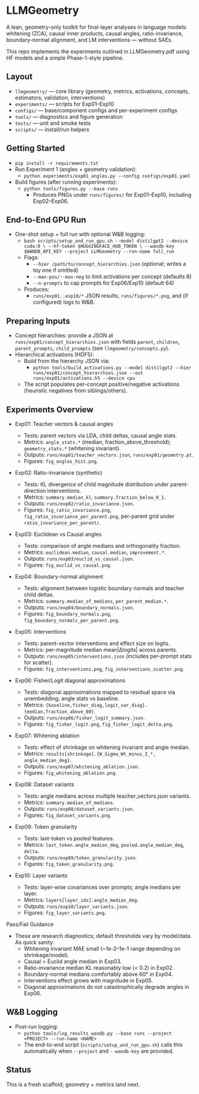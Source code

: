 # LLMGeometry

A lean, geometry-only toolkit for final-layer analyses in language models:
whitening (ZCA), causal inner products, causal angles, ratio-invariance,
boundary-normal alignment, and LM interventions — without SAEs.

This repo implements the experiments outlined in LLMGeometry.pdf using
HF models and a simple Phase-1-style pipeline.

## Layout

- `llmgeometry/` — core library (geometry, metrics, activations, concepts,
  estimators, validation, interventions)
- `experiments/` — scripts for Exp01–Exp10
- `configs/` — base/component configs and per-experiment configs
- `tools/` — diagnostics and figure generation
- `tests/` — unit and smoke tests
- `scripts/` — install/run helpers

## Getting Started

- `pip install -r requirements.txt`
- Run Experiment 1 (angles + geometry validation):
  - `python experiments/exp01_angles.py --config configs/exp01.yaml`
- Build figures (after running experiments):
  - `python tools/figures.py --base runs`
    - Produces PNGs under `runs/figures/` for Exp01–Exp10, including Exp02–Exp06.

## End-to-End GPU Run

- One-shot setup + full run with optional W&B logging:
  - `bash scripts/setup_and_run_gpu.sh --model distilgpt2 --device cuda:0 \
     --hf-token $HUGGINGFACE_HUB_TOKEN \
     --wandb-key $WANDB_API_KEY --project LLMGeometry --run-name full_run`
  - Flags:
    - `--hier /path/to/concept_hierarchies.json` (optional; writes a toy one if omitted)
    - `--max-pos/--max-neg` to limit activations per concept (defaults 8)
    - `--n-prompts` to cap prompts for Exp06/Exp10 (default 64)
  - Produces:
    - `runs/exp01..exp10/*` JSON results, `runs/figures/*.png`, and (if configured) logs to W&B.

## Preparing Inputs

- Concept hierarchies: provide a JSON at `runs/exp01/concept_hierarchies.json` with fields
  `parent`, `children`, `parent_prompts`, `child_prompts` (see `llmgeometry/concepts.py`).
- Hierarchical activations (HDF5):
  - Build from the hierarchy JSON via:
    - `python tools/build_activations.py --model distilgpt2 --hier runs/exp01/concept_hierarchies.json --out runs/exp01/activations.h5 --device cpu`
  - The script populates per-concept positive/negative activations (heuristic negatives from siblings/others).

## Experiments Overview

- Exp01: Teacher vectors & causal angles
  - Tests: parent vectors via LDA, child deltas, causal angle stats.
  - Metrics: `angle_stats.*` (median, fraction_above_threshold); `geometry_stats.*` (whitening invariant).
  - Outputs: `runs/exp01/teacher_vectors.json`, `runs/exp01/geometry.pt`.
  - Figures: `fig_angles_hist.png`.

- Exp02: Ratio-invariance (synthetic)
  - Tests: KL divergence of child magnitude distribution under parent-direction interventions.
  - Metrics: `summary.median_kl`, `summary.fraction_below_0_1`.
  - Outputs: `runs/exp02/ratio_invariance.json`.
  - Figures: `fig_ratio_invariance.png`, `fig_ratio_invariance_per_parent.png`, per-parent grid under `ratio_invariance_per_parent/`.

- Exp03: Euclidean vs Causal angles
  - Tests: comparison of angle medians and orthogonality fraction.
  - Metrics: `euclidean.median`, `causal.median`, `improvement.*`.
  - Outputs: `runs/exp03/euclid_vs_causal.json`.
  - Figures: `fig_euclid_vs_causal.png`.

- Exp04: Boundary-normal alignment
  - Tests: alignment between logistic boundary normals and teacher child deltas.
  - Metrics: `summary.median_of_medians`, `per_parent_median.*`.
  - Outputs: `runs/exp04/boundary_normals.json`.
  - Figures: `fig_boundary_normals.png`, `fig_boundary_normals_per_parent.png`.

- Exp05: Interventions
  - Tests: parent-vector interventions and effect size on logits.
  - Metrics: per-magnitude median mean|Δlogits| across parents.
  - Outputs: `runs/exp05/interventions.json` (includes per-prompt stats for scatter).
  - Figures: `fig_interventions.png`, `fig_interventions_scatter.png`.

- Exp06: Fisher/Logit diagonal approximations
  - Tests: diagonal approximations mapped to residual space via unembedding; angle stats vs baseline.
  - Metrics: `{baseline,fisher_diag,logit_var_diag}.{median,fraction_above_80}`.
  - Outputs: `runs/exp06/fisher_logit_summary.json`.
  - Figures: `fig_fisher_logit.png`, `fig_fisher_logit_delta.png`.

- Exp07: Whitening ablation
  - Tests: effect of shrinkage on whitening invariant and angle median.
  - Metrics: `results[shrinkage].{W_Sigma_Wt_minus_I_*, angle_median_deg}`.
  - Outputs: `runs/exp07/whitening_ablation.json`.
  - Figures: `fig_whitening_ablation.png`.

- Exp08: Dataset variants
  - Tests: angle medians across multiple teacher_vectors.json variants.
  - Metrics: `summary.median_of_medians`.
  - Outputs: `runs/exp08/dataset_variants.json`.
  - Figures: `fig_dataset_variants.png`.

- Exp09: Token granularity
  - Tests: last-token vs pooled features.
  - Metrics: `last_token.angle_median_deg`, `pooled.angle_median_deg`, `delta`.
  - Outputs: `runs/exp09/token_granularity.json`.
  - Figures: `fig_token_granularity.png`.

- Exp10: Layer variants
  - Tests: layer-wise covariances over prompts; angle medians per layer.
  - Metrics: `layers[layer_idx].angle_median_deg`.
  - Outputs: `runs/exp10/layer_variants.json`.
  - Figures: `fig_layer_variants.png`.

Pass/Fail Guidance
- These are research diagnostics; default thresholds vary by model/data. As quick sanity:
  - Whitening invariant MAE small (~1e-2–1e-1 range depending on shrinkage/model).
  - Causal > Euclid angle median in Exp03.
  - Ratio-invariance median KL reasonably low (< 0.2) in Exp02.
  - Boundary-normal medians comfortably above 60° in Exp04.
  - Interventions effect grows with magnitude in Exp05.
  - Diagonal approximations do not catastrophically degrade angles in Exp06.

## W&B Logging

- Post-run logging:
  - `python tools/log_results_wandb.py --base runs --project <PROJECT> --run-name <NAME>`
  - The end-to-end script (`scripts/setup_and_run_gpu.sh`) calls this automatically when `--project` and `--wandb-key` are provided.

## Status

This is a fresh scaffold; geometry + metrics land next.
